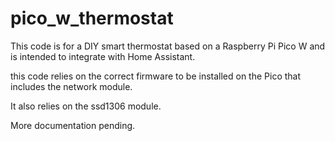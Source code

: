 # pico_w_thermostat
This code is for a DIY smart thermostat based on a Raspberry Pi Pico W and is intended to integrate with Home Assistant.

this code relies on the correct firmware to be installed on the Pico that includes the network module.

It also relies on the ssd1306 module.

More documentation pending.
